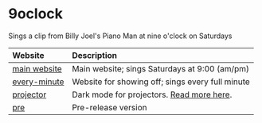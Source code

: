 # 9oclock
Sings a clip from Billy Joel's Piano Man at nine o'clock on Saturdays

| Website                                                           | Description |
| :---------------------------------------------------------------- | :---------- |
| [main website](https://schobbish.github.io/9oclock/)              | Main website; sings Saturdays at 9:00 (am/pm)    |
| [every-minute](https://schobbish.github.io/9oclock/every-minute/) | Website for showing off; sings every full minute |
| [projector](https://schobbish.github.io/9oclock/projector/)       | Dark mode for projectors. [Read more here](https://github.com/Schobbish/9oclock/blob/master/projector/documentation.md). |
| [pre](https://schobbish.github.io/9oclock/pre/)                   | Pre-release version                               |
